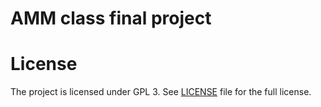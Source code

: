 AMM class final project
=======================

License
=======
The project is licensed under GPL 3. See [LICENSE](/LICENSE) file for the full
license. 
